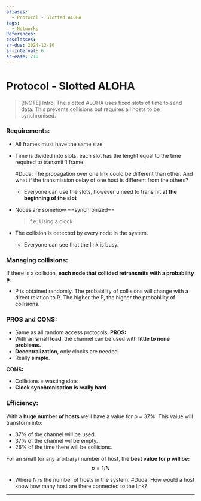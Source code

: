 ```yaml
---
aliases:
  - Protocol - Slotted ALOHA
tags:
  - Networks
References: 
cssclasses: 
sr-due: 2024-12-16
sr-interval: 6
sr-ease: 210
---
```

# Protocol - Slotted ALOHA

> [!NOTE] Intro:
> The slotted ALOHA uses fixed slots of time to send data. This prevents collisions but  requires all hosts to be synchronised.  

### Requirements:

+ All frames  must have the same size
+ Time is divided into slots, each slot has the lenght equal to the time required to transmit 1 frame. 

  #Duda: The propagation over one link could be different than other. And what if the transmission delay of one host is different from the others?

	+ Everyone can use the slots, however u need to transmit **at the beginning of the slot**

+ Nodes are somehow ==synchronized== 
  >f.e: Using a clock
+ The collision is detected by every node in the system. 
	+ Everyone can see that the link is busy. 
###  Managing collisions:
If there is a collision, **each node that collided retransmits with a probability p**. 
+ P is obtained randomly. The probability of collisions will change with a direct relation to P. The higher the P, the higher the probability of collisions. 

### PROS and CONS: 
+ Same as all random access protocols. 
**PROS:** 
+ With an **small load**, the channel can be used with **little to none problems.** 
+ **Decentralization**, only clocks are needed
+ Really **simple**. 

**CONS:**
+ Collisions = wasting slots
+ **Clock synchronisation is really hard** 

### Efficiency:
With a **huge number of hosts** we’ll have a value for p = 37%. This value will transform into: 
+ 37% of the channel will be used. 
+ 37% of the channel wil be empty. 
+ 26% of the time there will be collisions. 

For an small (or any arbitrary) number of host, the **best value for p will be:**
 $$
 p = 1/N
 $$
 + Where N is the number of hosts in the system. 
#Duda: How would a host know how many host are there connected to the link?
***